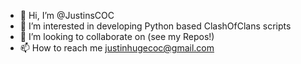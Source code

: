 - 👋 Hi, I’m @JustinsCOC
- 👀 I’m interested in developing Python based ClashOfClans scripts
- 💞️ I’m looking to collaborate on (see my Repos!)
- 📫 How to reach me justinhugecoc@gmail.com

